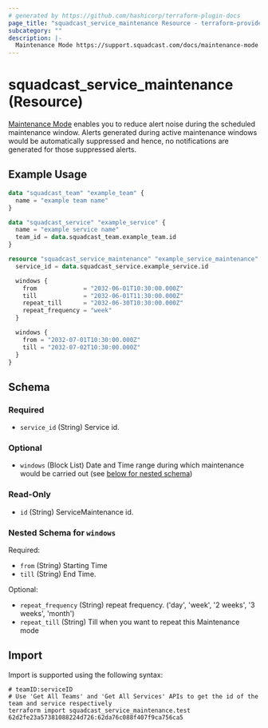 ```yaml
---
# generated by https://github.com/hashicorp/terraform-plugin-docs
page_title: "squadcast_service_maintenance Resource - terraform-provider-squadcast"
subcategory: ""
description: |-
  Maintenance Mode https://support.squadcast.com/docs/maintenance-mode enables you to reduce alert noise during the scheduled maintenance window. Alerts generated during active maintenance windows would be automatically suppressed and hence, no notifications are generated for those suppressed alerts.
---
```


# squadcast_service_maintenance (Resource)

[Maintenance Mode](https://support.squadcast.com/docs/maintenance-mode) enables you to reduce alert noise during the scheduled maintenance window. Alerts generated during active maintenance windows would be automatically suppressed and hence, no notifications are generated for those suppressed alerts.

## Example Usage

```terraform
data "squadcast_team" "example_team" {
  name = "example team name"
}

data "squadcast_service" "example_service" {
  name = "example service name"
  team_id = data.squadcast_team.example_team.id
}

resource "squadcast_service_maintenance" "example_service_maintenance" {
  service_id = data.squadcast_service.example_service.id

  windows {
    from             = "2032-06-01T10:30:00.000Z"
    till             = "2032-06-01T11:30:00.000Z"
    repeat_till      = "2032-06-30T10:30:00.000Z"
    repeat_frequency = "week"
  }

  windows {
    from = "2032-07-01T10:30:00.000Z"
    till = "2032-07-02T10:30:00.000Z"
  }
}
```

<!-- schema generated by tfplugindocs -->
## Schema

### Required

- `service_id` (String) Service id.

### Optional

- `windows` (Block List) Date and Time range during which maintenance would be carried out (see [below for nested schema](#nestedblock--windows))

### Read-Only

- `id` (String) ServiceMaintenance id.

<a id="nestedblock--windows"></a>
### Nested Schema for `windows`

Required:

- `from` (String) Starting Time
- `till` (String) End Time.

Optional:

- `repeat_frequency` (String) repeat frequency. ('day', 'week', '2 weeks', '3 weeks', 'month')
- `repeat_till` (String) Till when you want to repeat this Maintenance mode

## Import

Import is supported using the following syntax:

```shell
# teamID:serviceID
# Use 'Get All Teams' and 'Get All Services' APIs to get the id of the team and service respectively 
terraform import squadcast_service_maintenance.test 62d2fe23a57381088224d726:62da76c088f407f9ca756ca5
```
